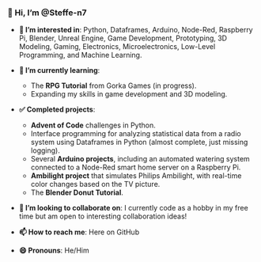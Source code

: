### 👋 Hi, I’m @Steffe-n7

- **👀 I’m interested in**: Python, Dataframes, Arduino, Node-Red, Raspberry Pi, Blender, Unreal Engine, Game Development, Prototyping, 3D Modeling, Gaming, Electronics, Microelectronics, Low-Level Programming, and Machine Learning.
  
- **🌱 I’m currently learning**:  
  - The **RPG Tutorial** from Gorka Games (in progress).
  - Expanding my skills in game development and 3D modeling.

- **✅ Completed projects**:  
  - **Advent of Code** challenges in Python.
  - Interface programming for analyzing statistical data from a radio system using Dataframes in Python (almost complete, just missing logging).
  - Several **Arduino projects**, including an automated watering system connected to a Node-Red smart home server on a Raspberry Pi.
  - **Ambilight project** that simulates Philips Ambilight, with real-time color changes based on the TV picture.
  - The **Blender Donut Tutorial**.

- **💞️ I’m looking to collaborate on**: I currently code as a hobby in my free time but am open to interesting collaboration ideas!

- **📫 How to reach me**: Here on GitHub

- **😄 Pronouns**: He/Him

<!---
Steffe-n7/Steffe-n7 is a ✨ special ✨ repository because its `README.md` (this file) appears on your GitHub profile.
You can click the Preview link to take a look at your changes.
--->
